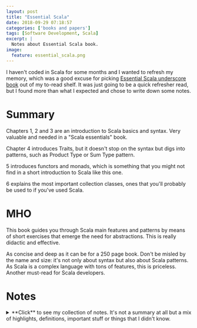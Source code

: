 ```yaml
---
layout: post
title: "Essential Scala"
date: 2018-09-29 07:18:57
categories: ['books and papers']
tags: [Software Development, Scala]
excerpt: |
  Notes about Essential Scala book.
image:
  feature: essential_scala.png
---
```


I haven't coded in Scala for some months and I wanted to refresh my memory,
which was a good excuse for picking [Essential Scala underscore
book](https://underscore.io/training/courses/essential-scala/) out of my
to-read shelf. It was just going to be a quick refresher read, but I
found more than what I expected and chose to write down some notes.

# Summary

Chapters 1, 2 and 3 are an introduction to Scala basics and syntax. Very
valuable and needed in a "Scala essentials" book.

Chapter 4 introduces Traits, but it doesn't stop on the syntax but digs into
patterns, such as Product Type or Sum Type pattern.

5 introduces functors and monads, which is something that you might not find in
a short introduction to Scala like this one.

6 explains the most important collection classes, ones that you'll probably be
used to if you've used Scala.

# MHO

This book guides you through Scala main features and patterns by means of short
exercises that emerge the need for abstractions. This is really didactic and
effective.

As concise and deep as it can be for a 250 page book. Don't be misled by the
name and size: it's not only about syntax but also about Scala patterns. As
Scala is a complex language with tons of features, this is priceless. Another
must-read for Scala developers.

# Notes

<details>
<summary markdown="1">
**Click** to see my collection of notes. It's not a summary at all but a mix of
highlights, definitions, important stuff or things that I didn't know.
</summary>

<div markdown="1">
### 4. Modelling Data with Traits

#### The Product Type Pattern

*Has-a and*: **product type**

If A has a b (with type B) and a c (with type C)

```scala
  case class A(b: B, c: C)
```

or

```scala
trait A {
  def b: B
  def c: C
}
```

#### The Sum Type Pattern

*Is-a or*: **sum type**.

```scala

sealed trait A
final case class B() extends A
final case class C() extends A
```

#### Algebraic Data Types

Let's see patterns beyond *has-a and* and *is-a or*.

*Is-a and*: A is a B and C:

```scala

trait B
trait C
trait A extends B with C
```

If we want to represent that some data conforms to a number of different
interfaces, instead of doing this you can be better off using a *type class*.
There are, however, several legitimate uses of this pattern:
- modularity, using what’s known as the cake pattern
- sharing implementation across several classes

*Has-a or*: A has a B or C. Two possible implementations:

```scala

trait A {
def d: D
}
sealed trait D
final case class B() extends D
final case class C() extends D
```

or

```scala

sealed trait A
final case class D(b: B) extends A
final case class E(c: C) extends A
```

#### Working With Data

> **Structural recursion** is the precise opposite of the process of building an
> algebraic data type. If A has a B and C
> (the product-type pattern), to construct an A we must have a B and a C.
> The sum and product type patterns tell
> us how to combine data to make bigger data. Structural recursion says that
> if we have an A as defined before,
> we must break it into its constituent B and C that we then combine in some
> way to get closer to our desired
> answer. Structural recursion is essentially the process of breaking down
> data into smaller pieces.

##### Structural Recursion using Polymorphism

**Product Type Polymorphism Pattern**:

> If A has a b (with type B) and a c (with type C), and we want to write a method
> f returning an F, simply write the method in the usual way.

```scala

case class A(b: B, c: C) {
  def f: F = ???
}
```

> In the body of the method we must use b, c, and any method parameters to
> construct the result of type F.

**Sum Type Polymorphism Pattern**:

> If A is a B or C, and we want to write a method f returning an F, define f as
> an abstract method on A and provide concrete implementations in B and C.

```scala

sealed trait A {
  def f: F
}

final case class B() extends A {
  def f: F = ???
}
final case class C() extends A {
  def f: F = ???
}
```

##### Structural Recursion using Pattern Matching

**Product Type Pattern Matching Pattern**:

> If A has a b (with type B) and a c (with type C), and we want to write a
method f that accepts an A and returns an F, write

```scala

def f(a: A): F =
  a match {
    case A(b, c) => ???
  } 
```

> In the body of the method we use b and c to construct the result of type F.

**Sum Type Pattern Matching Pattern**:

> If A is a B or C, and we want to write a method f accepting an A and returning
> an F, define a pattern matching case for B and C.

```scala

def f(a: A): F =
  a match {
  case B() => ???
  case C() => ???
```

> **The code follows the shape of the data, and can be produced in an almost
mechanical way**

> The general rule is: if a method only depends on other fields and methods in
> a class it is a good candidate to be implemented inside the class. If the
> method depends on other data (for example, if we needed a Cook to make
> dinner) consider implementing is using pattern matching outside of the
> classes in question. If we want to have more than one implementation we
> should use pattern matching and implement it outside the classes.

> **Recursive Algebraic Data Types Pattern**

> When defining recursive algebraic data types, there must be at least two
> cases: one that is recursive, and
> one that is not. Cases that are not recursive are known as base cases. In
> code, the general skeleton is:

```scala

sealed trait RecursiveExample
final case class RecursiveCase(recursion: RecursiveExample) extends RecursiveExample
final case object BaseCase extends RecursiveExample
```

> **Recursive Structural Recursion Pattern**:
> When writing structurally recursive code on a recursive algebraic data type:
> - whenever we encounter a recursive element in the data we make a recursive
> call to our method;
and
> - whenever we encounter a base case in the data we return the identity for
> the operation we are performing.

### 5. Sequencing Computations

> **Fold Pattern**:
> For an algebraic datatype A, fold converts it to a generic type B. Fold is a structural recursion with:
> - one function parameter for each case in A
> - each function takes as parameters the fields for its associated class;
> - if A is recursive, any function parameters that refer to a recursive field take a parameter of type B .
> The right-hand side of pattern matching cases, or the polymorphic methods as appropriate, consists of
> calls to the appropriate function.

#### Map, flatmap, functor, monads...

> A type like F[A] with a map method is called a functor. If a functor also has a flatMap method it is called a monad.

#### Variance

> **Covariant Generic Sum Type Pattern**
> If A of type T is a B or C , and C is not generic, write

```scala

sealed trait A[+T]
final case class B[T](t: T) extends A[T]
final case object C extends A[Nothing]
```

> This pattern extends to more than one type parameter. If a type parameter is not needed for a specific
> case of a sum type, we can substitute Nothing for that parameter.

> This pattern is the most commonly used one with generic sum types. We should only use covariant types where
> the container type is immutable. If the container allows mutation we should only use invariant types.

> **Contravariant Position Pattern**
> If A of a covariant type T and a method f of A complains that T is used in a contravariant position, introduce
a type TT >: T in f .

```scala

case class A[+T] {
  def f[TT >: T](t: TT): A[TT]
}
```

### 6. Collections

### 7. Type Classes

> Type Class Pa ern
> A type class is a trait with at least one type variable. The type variables specify the concrete types the
> type class instances are defined for. Methods in the trait usually use the type variables.

```scala

trait ExampleTypeClass[A] {
  def doSomething(in: A): Foo
}
```


> In Scala, a type class is just a trait. To use a type class we:
> - create implementations of that trait, called type class instances; and
> - typically we mark the type class instances as implicit values.

> Marking values as implicit tells the compiler it can supply them as a parameter to a method call if none is explicitly given. For the compiler to supply a value:
> 1. the parameter must be marked implicit in the method declaration;
> 2. there must be an implicit value available of the same type as the parameter; and
> 3. there must be only one such implicit value available.

> The compiler will look in the following places for Ordering instances:
> - the companion object of List ;
> - the companion object of Ordering ; and
> - the companion object of the type B , which is the type of elements in the list or any superclass.

> **Type Class Instance Packaging: Companion Objects**
> When defining a type class instance, if
> 1. there is a single instance for the type; and
> 2. you can edit the code for the type that you are defining the instance for
> then define the type class instance in the companion object of the type.

> **Type Class Instance Packaging: Companion Objects Part 2**
> When defining a type class instance, if
> 1. there is a single good default instance for the type; and
> 2. you can edit the code for the type that you are defining the instance for
> then define the type class instance in the companion object of the type. This allows users to override the
> instance by defining one in the local scope whilst s ll providing sensible default behaviour.

> There are four components of the type class pattern:
> - the actual type class itself;
> - the type class instances;
> - interfaces using implicit parameters; and
> - interfaces using enrichment and implicit parameters.

> **Type Class Interface Pattern**
> If the desired interface to a type class TypeClass is exactly the methods defined on the type class trait,
> define an interface on the companion object using a no-argument apply method like

```scala
object TypeClass {
  def apply[A](implicit instance: TypeClass[A]): TypeClass[A] = instance
}
```

**Type Class and Type Enrichment Pattern**

You can create an implicit class with the extra operations that you want to
add to a class instances. The implicit class constructor receives the instance,
and the operations receive implicitly the type instances. That allows invoking
the type-class pattern on any type we have an adapter as if it were a built-in
feature of the class.

> **Context Bound Syntax**
> A context bound is an annota on on a generic type variable like so:

```scala
[A : Context]
```

> It expands into a generic type parameter [A] along with an implicit parameter for a Context[A] .


</div>
</details>
